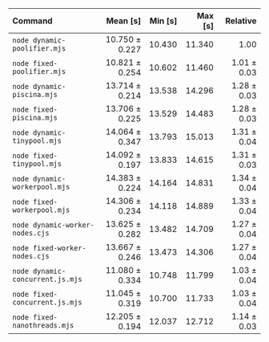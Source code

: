 | Command                          |       Mean [s] | Min [s] | Max [s] |    Relative |
| :------------------------------- | -------------: | ------: | ------: | ----------: |
| `node dynamic-poolifier.mjs`     | 10.750 ± 0.227 |  10.430 |  11.340 |        1.00 |
| `node fixed-poolifier.mjs`       | 10.821 ± 0.254 |  10.602 |  11.460 | 1.01 ± 0.03 |
| `node dynamic-piscina.mjs`       | 13.714 ± 0.214 |  13.538 |  14.296 | 1.28 ± 0.03 |
| `node fixed-piscina.mjs`         | 13.706 ± 0.225 |  13.529 |  14.483 | 1.28 ± 0.03 |
| `node dynamic-tinypool.mjs`      | 14.064 ± 0.347 |  13.793 |  15.013 | 1.31 ± 0.04 |
| `node fixed-tinypool.mjs`        | 14.092 ± 0.197 |  13.833 |  14.615 | 1.31 ± 0.03 |
| `node dynamic-workerpool.mjs`    | 14.383 ± 0.224 |  14.164 |  14.831 | 1.34 ± 0.04 |
| `node fixed-workerpool.mjs`      | 14.306 ± 0.234 |  14.118 |  14.889 | 1.33 ± 0.04 |
| `node dynamic-worker-nodes.cjs`  | 13.625 ± 0.282 |  13.482 |  14.709 | 1.27 ± 0.04 |
| `node fixed-worker-nodes.cjs`    | 13.667 ± 0.246 |  13.473 |  14.306 | 1.27 ± 0.04 |
| `node dynamic-concurrent.js.mjs` | 11.080 ± 0.334 |  10.748 |  11.799 | 1.03 ± 0.04 |
| `node fixed-concurrent.js.mjs`   | 11.045 ± 0.319 |  10.700 |  11.733 | 1.03 ± 0.04 |
| `node fixed-nanothreads.mjs`     | 12.205 ± 0.194 |  12.037 |  12.712 | 1.14 ± 0.03 |
